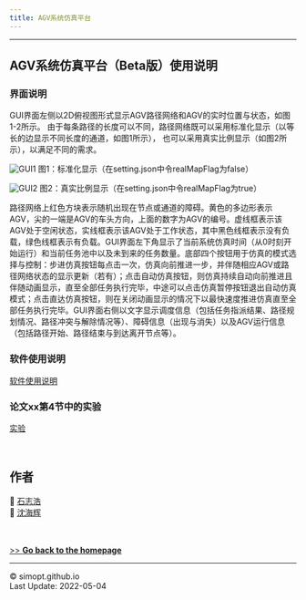 ```yaml
---
title: AGV系统仿真平台
---
```

---

<!-- &nbsp;    -->
<!-- insert one empty line -->
<!-- can also use "<a></a>" or "<br><br>"  -->

<!-- 
Markdown Cheatsheet https://github.com/adam-p/markdown-here/wiki/Markdown-Cheatsheet
Mathematical formulae are supported by https://www.codecogs.com/latex/eqneditor.php
-->

## AGV系统仿真平台（Beta版）使用说明



### 界面说明
GUI界面左侧以2D俯视图形式显示AGV路径网络和AGV的实时位置与状态，如图1-2所示。
由于每条路径的长度可以不同，路径网络既可以采用标准化显示（以等长的边显示不同长度的通道，如图1所示），
也可以采用真实比例显示（如图2所示），以满足不同的需求。

![GUI1](https://simopt.github.io/code/AGVSim/gui1.png)
图1：标准化显示（在setting.json中令realMapFlag为false）
<span style="font-size: 14px"> 

![GUI2](https://simopt.github.io/code/AGVSim/gui2.png)
图2：真实比例显示（在setting.json中令realMapFlag为true）

路径网络上红色方块表示随机出现在节点或通道的障碍。黄色的多边形表示AGV，尖的一端是AGV的车头方向，上面的数字为AGV的编号。虚线框表示该AGV处于空闲状态，实线框表示该AGV处于工作状态，其中黑色线框表示没有负载，绿色线框表示有负载。GUI界面左下角显示了当前系统仿真时间（从0时刻开始运行）和当前任务池中以及未到来的任务数量。底部四个按钮用于仿真的模式选择与控制：步进仿真按钮每点击一次，仿真向前推进一步，并伴随相应AGV或路径网络状态的显示更新（若有）；点击自动仿真按钮，则仿真持续自动向前推进且伴随动画显示，直至全部任务执行完毕，中途可以点击仿真暂停按钮退出自动仿真模式；点击直达仿真按钮，则在关闭动画显示的情况下以最快速度推进仿真直至全部任务执行完毕。GUI界面右侧以文字显示调度信息（包括任务指派结果、路径规划情况、路径冲突与解除情况等）、障碍信息（出现与消失）以及AGV运行信息（包括路径开始、路径结束与到达离开节点等）。

### 软件使用说明
[软件使用说明](https://github.com/SimOpt/AGVSim)

### 论文xx第4节中的实验
[实验](https://github.com/SimOpt/AGVSim/tree/main/ExperimentsInPaper)




&nbsp;    
## 作者

👨 [石志浩](https://shizh825.github.io)  
👨 [沈海辉](https://shenhaihui.github.io)

&nbsp;    
&nbsp;    
[>> **Go back to the homepage**](https://simopt.github.io)


---

© simopt.github.io  
Last Update: 2022-05-04
